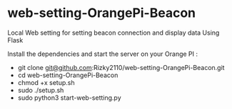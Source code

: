 # web-setting-OrangePi-Beacon
Local Web setting for setting beacon connection and display data Using Flask

Install the dependencies and start the server on your Orange PI :
- git clone git@github.com:Rizky2110/web-setting-OrangePi-Beacon.git
- cd web-setting-OrangePi-Beacon
- chmod +x setup.sh
- sudo ./setup.sh
- sudo python3 start-web-setting.py
